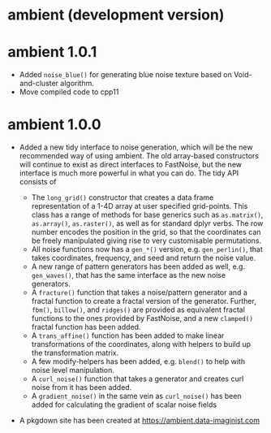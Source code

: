 # ambient (development version)

# ambient 1.0.1

* Added `noise_blue()` for generating blue noise texture based on 
  Void-and-cluster algorithm.
* Move compiled code to cpp11

# ambient 1.0.0

* Added a new tidy interface to noise generation, which will be the new 
  recommended way of using ambient. The old array-based constructors will 
  continue to exist as direct interfaces to FastNoise, but the new interface is
  much more powerful in what you can do. The tidy API consists of
  
  - The `long_grid()` constructor that creates a data frame representation of
    a 1-4D array at user specified grid-points. This class has a range of 
    methods for base generics such as `as.matrix()`, `as.array()`, `as.raster()`,
    as well as for standard dplyr verbs. The row number encodes the position in
    the grid, so that the coordinates can be freely manipulated giving rise to 
    very customisable permutations.
  - All noise functions now has a `gen_*()` version, e.g. `gen_perlin()`, that
    takes coordinates, frequency, and seed and return the noise value.
  - A new range of pattern generators has been added as well, e.g. `gen_waves()`,
    that has the same interface as the new noise generators.
  - A `fracture()` function that takes a noise/pattern generator and a fractal
    function to create a fractal version of the generator. Further, `fbm()`, 
    `billow()`, and `ridges()` are provided as equivalent fractal functions to
    the ones provided by FastNoise, and a new `clamped()` fractal function has
    been added.
  - A `trans_affine()` function has been added to make linear transformations of
    the coordinates, along with helpers to build up the transformation matrix.
  - A few modify-helpers has been added, e.g. `blend()` to help with noise level
    manipulation.
  - A `curl_noise()` function that takes a generator and creates curl noise from
    it has been added.
  - A `gradient_noise()` in the same vein as `curl_noise()` has been added for
    calculating the gradient of scalar noise fields
    
* A pkgdown site has been created at https://ambient.data-imaginist.com

